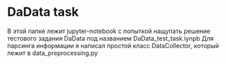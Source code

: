 # DaData task

В этой папке лежит jupyter-notebook с попыткой нащупать решение тестового задания DaData под названием DaData_test_task.iynpb
Для парсинга информации я написал простой класс DataCollector, который лежит в data_preprocessing.py
